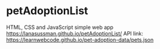 # petAdoptionList
HTML, CSS and JavaScript simple web app https://lanasussman.github.io/petAdoptionList/
API link: https://learnwebcode.github.io/pet-adoption-data/pets.json
